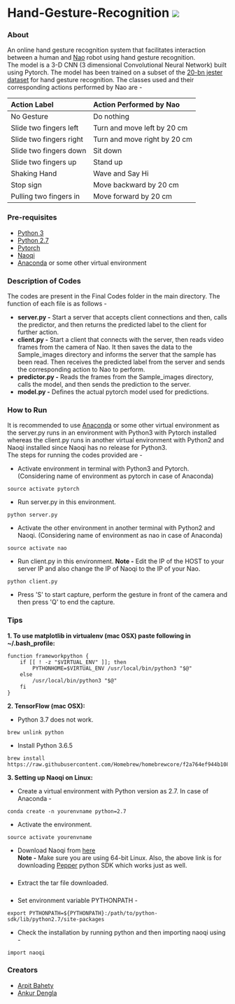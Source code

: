# Hand-Gesture-Recognition   ![](https://img.shields.io/github/license/mashape/apistatus.svg)

### About
An online hand gesture recognition system that facilitates interaction between a human and [Nao](https://www.thisnao.com/) robot using hand gesture recognition.<br/>
The model is a 3-D CNN (3 dimensional Convolutional Neural Network) built using Pytorch. The model has been trained on a subset of the [20-bn jester dataset](http://www.20bn.com/datasets/jester) for hand gesture recognition. The classes used and their corresponding actions performed by Nao are - 

| Action Label |      Action Performed by Nao      |
|:----------|:-------------|
| No Gesture |  Do nothing |
| Slide two fingers left |    Turn and move left by 20 cm   |
| Slide two fingers right | Turn and move right by 20 cm |
| Slide two fingers down | Sit down |
| Slide two fingers up | Stand up |
| Shaking Hand | Wave and Say Hi |
| Stop sign | Move backward by 20 cm |
| Pulling two fingers in | Move forward by 20 cm |

### Pre-requisites
  - [Python 3](https://www.python.org/download/releases/3.0/)
  - [Python 2.7](https://www.python.org/download/releases/2.7/)
  - [Pytorch](https://pytorch.org/)
  - [Naoqi](http://doc.aldebaran.com/2-1/naoqi/index.html)
  - [Anaconda](https://www.anaconda.com/) or some other virtual environment

### Description of Codes
The codes are present in the Final Codes folder in the main directory. The function of each file is as follows -
  - **server.py -** Start a server that accepts client connections and then, calls the predictor, and then returns the predicted label to the client for further action.
  - **client.py -** Start a client that connects with the server, then reads video frames from the camera of Nao. It then saves the data to the Sample_images directory and informs the server that the sample has been read. Then receives the predicted label from the server and sends the corresponding action to Nao to perform.
  - **predictor.py -** Reads the frames from the Sample_images directory, calls the model, and then sends the prediction to the server.
  - **model.py -** Defines the actual pytorch model used for predictions.

### How to Run
It is recommended to use [Anaconda](https://www.anaconda.com/) or some other virtual environment as the server.py runs in an environment with Python3 with Pytorch installed whereas the client.py runs in another virtual environment with Python2 and Naoqi installed since Naoqi has no release for Python3.<br />
The steps for running the codes provided are - 
  - Activate environment in terminal with Python3 and Pytorch. (Considering name of environment as pytorch in case of Anaconda)
  ```
  source activate pytorch
  ```
  - Run server.py in this environment.
  ``` 
  python server.py
  ```
  - Activate the other environment in another terminal with Python2 and Naoqi. (Considering name of environment as nao in case of Anaconda)
  ```
  source activate nao
  ```
  - Run client.py in this environment. **Note -** Edit the IP of the HOST to your server IP and also change the IP of Naoqi to the IP of your Nao.
  ```
  python client.py
  ```
  - Press 'S' to start capture, perform the gesture in front of the camera and then press 'Q' to end the capture.

### Tips
  
**1. To use matplotlib in virtualenv (mac OSX) paste following in ~/.bash_profile:**

```
function frameworkpython {
    if [[ ! -z "$VIRTUAL_ENV" ]]; then
        PYTHONHOME=$VIRTUAL_ENV /usr/local/bin/python3 "$@"
    else
        /usr/local/bin/python3 "$@"
    fi
}
```

**2. TensorFlow (mac OSX):**
   - Python 3.7 does not work.
   ```
   brew unlink python
   ```
   - Install Python 3.6.5
   ```
   brew install https://raw.githubusercontent.com/Homebrew/homebrewcore/f2a764ef944b1080be64bd88dca9a1d80130c558/Formula/python.rb
```

**3. Setting up Naoqi on Linux:**
  - Create a virtual environment with Python version as 2.7. In case of Anaconda - 
  ```
  conda create -n yourenvname python=2.7
  ```
  - Activate the environment.
  ```
  source activate yourenvname
  ```
  - Download Naoqi from [here](https://community.ald.softbankrobotics.com/en/dl/ZmllbGRfY29sbGVjdGlvbl9pdGVtLTEyNDEtZmllbGRfc29mdF9kbF9leHRlcm5hbF9saW5rLTAtOGVlYTk3?width=500&height=auto)<br />
  **Note -** Make sure you are using 64-bit Linux. Also, the above link is for downloading [Pepper](https://www.softbankrobotics.com/emea/en/robots/pepper) python SDK which works just as well.
  ###
  - Extract the tar file downloaded.
  ###
  - Set environment variable PYTHONPATH -
  ```
  export PYTHONPATH=${PYTHONPATH}:/path/to/python-sdk/lib/python2.7/site-packages
  ```
  - Check the installation by running python and then importing naoqi using -
  ```
  import naoqi
  ```

### Creators
  - [Arpit Bahety](https://github.com/Arpitrf)
  - [Ankur Dengla](https://github.com/ankurdengla1996)
